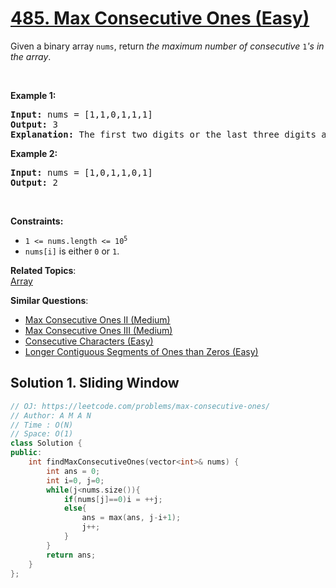 # [485. Max Consecutive Ones (Easy)](https://leetcode.com/problems/max-consecutive-ones/)

<p>Given a binary array <code>nums</code>, return <em>the maximum number of consecutive </em><code>1</code><em>'s in the array</em>.</p>

<p>&nbsp;</p>
<p><strong>Example 1:</strong></p>

<pre><strong>Input:</strong> nums = [1,1,0,1,1,1]
<strong>Output:</strong> 3
<strong>Explanation:</strong> The first two digits or the last three digits are consecutive 1s. The maximum number of consecutive 1s is 3.
</pre>

<p><strong>Example 2:</strong></p>

<pre><strong>Input:</strong> nums = [1,0,1,1,0,1]
<strong>Output:</strong> 2
</pre>

<p>&nbsp;</p>
<p><strong>Constraints:</strong></p>

<ul>
	<li><code>1 &lt;= nums.length &lt;= 10<sup>5</sup></code></li>
	<li><code>nums[i]</code> is either <code>0</code> or <code>1</code>.</li>
</ul>


**Related Topics**:  
[Array](https://leetcode.com/tag/array/)

**Similar Questions**:
* [Max Consecutive Ones II (Medium)](https://leetcode.com/problems/max-consecutive-ones-ii/)
* [Max Consecutive Ones III (Medium)](https://leetcode.com/problems/max-consecutive-ones-iii/)
* [Consecutive Characters (Easy)](https://leetcode.com/problems/consecutive-characters/)
* [Longer Contiguous Segments of Ones than Zeros (Easy)](https://leetcode.com/problems/longer-contiguous-segments-of-ones-than-zeros/)

## Solution 1. Sliding Window

```cpp
// OJ: https://leetcode.com/problems/max-consecutive-ones/
// Author: A M A N
// Time : O(N)
// Space: O(1)
class Solution {
public:
    int findMaxConsecutiveOnes(vector<int>& nums) {
        int ans = 0;
        int i=0, j=0;
        while(j<nums.size()){
            if(nums[j]==0)i = ++j;
            else{
                ans = max(ans, j-i+1);
                j++;
            }                
        }
        return ans;
    }
};
```